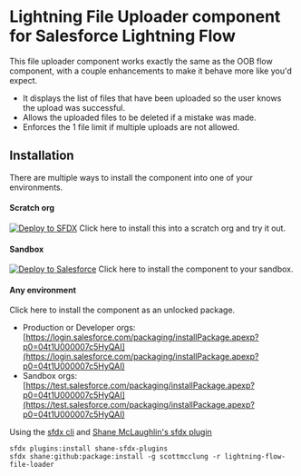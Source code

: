 # Lightning File Uploader component for Salesforce Lightning Flow

This file uploader component works exactly the same as the OOB flow component, with a couple enhancements to make it behave more like you'd expect.

* It displays the list of files that have been uploaded so the user knows the upload was successful.
* Allows the uploaded files to be deleted if a mistake was made.
* Enforces the 1 file limit if multiple uploads are not allowed.




## Installation

There are multiple ways to install the component into one of your environments.

#### Scratch org

[![Deploy to SFDX](https://deploy-to-sfdx.com/dist/assets/images/DeployToSFDX.svg)](https://deploy-to-sfdx.com?template=https://github.com/scottmcclung/lightning-flow-file-loader.git)
Click here to install this into a scratch org and try it out.

#### Sandbox

[![Deploy to Salesforce](https://raw.githubusercontent.com/afawcett/githubsfdeploy/master/deploy.png)](https://githubsfdeploy.herokuapp.com?owner=scottmcclung&repo=lightning-flow-file-loader)
Click here to install the component to your sandbox.

#### Any environment

Click here to install the component as an unlocked package.
* Production or Developer orgs: [https://login.salesforce.com/packaging/installPackage.apexp?p0=04t1U000007c5HyQAI](https://login.salesforce.com/packaging/installPackage.apexp?p0=04t1U000007c5HyQAI)
* Sandbox orgs: [https://test.salesforce.com/packaging/installPackage.apexp?p0=04t1U000007c5HyQAI](https://test.salesforce.com/packaging/installPackage.apexp?p0=04t1U000007c5HyQAI)

Using the [sfdx cli](https://developer.salesforce.com/tools/sfdxcli) and [Shane McLaughlin's sfdx plugin](https://github.com/mshanemc/shane-sfdx-plugins)
~~~~
sfdx plugins:install shane-sfdx-plugins
sfdx shane:github:package:install -g scottmcclung -r lightning-flow-file-loader
~~~~
